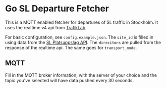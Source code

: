 # Go SL Departure Fetcher

This is a MQTT enabled fetcher for departures of SL traffic in Stockholm.
It uses the realtime v4 api from [TrafikLab](https://www.trafiklab.se/api/sl-realtidsinformation-4).

For basic configuration, see `config.example.json`. The `site_id` is filled in using data from the [SL Platsuppslag API](https://www.trafiklab.se/api/sl-platsuppslag). The `direcitons` are pulled from the response of the realtime api. The same goes for `transport_mode`.

## MQTT
Fill in the MQTT broker information, with the server of your choice and the topic you've selected will have data pushed every 30 seconds.
